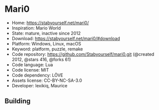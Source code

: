 # Mari0

- Home: https://stabyourself.net/mari0/
- Inspiration: Mario World
- State: mature, inactive since 2012
- Download: https://stabyourself.net/mari0/#download
- Platform: Windows, Linux, macOS
- Keyword: platform, puzzle, remake
- Code repository: https://github.com/Stabyourself/mari0.git (@created 2012, @stars 416, @forks 61)
- Code language: Lua
- Code license: MIT
- Code dependency: LÖVE
- Assets license: CC-BY-NC-SA-3.0
- Developer: lexikiq, Maurice

## Building

